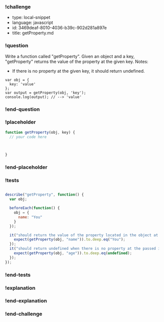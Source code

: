 ### !challenge

* type: local-snippet
* language: javascript
* id: 3469deaf-8010-4036-b39c-902d281a897e
* title: getProperty.md

### !question

Write a function called "getProperty".
Given an object and a key, "getProperty" returns the value of the property at the given key.
Notes:
* If there is no property at the given key, it should return undefined.

```
var obj = {
  key: 'value'
};
var output = getProperty(obj, 'key');
console.log(output); // --> 'value'
```

### !end-question

### !placeholder

```js
function getProperty(obj, key) {
  // your code here
   

   
}
```

### !end-placeholder

### !tests

```js

describe("getProperty", function() {
  var obj;

  beforeEach(function() {
    obj = {
      name: "You"
    }
  });

  it("should return the value of the property located in the object at the passed in key", function() {
    expect(getProperty(obj, "name")).to.deep.eq("You");
  });
  it("should return undefined when there is no property at the passed in key", function() {
    expect(getProperty(obj, "age")).to.deep.eq(undefined);
  });
});

```

### !end-tests

### !explanation

### !end-explanation

### !end-challenge
